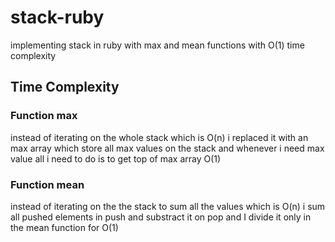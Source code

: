 # stack-ruby
  implementing stack in ruby with max and mean functions with O(1) time complexity
## Time Complexity 
  ### Function max
instead of iterating on the whole stack which is O(n) i replaced it with an max array which store all max values on the stack and whenever i need max value all i need to do is to get top of max array O(1)
  ### Function mean
instead of iterating on the the stack to sum all the values which is O(n) i sum all pushed elements in push and substract it on pop and I divide it only in the mean function for O(1)
